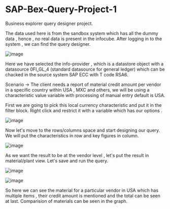 # SAP-Bex-Query-Project-1

Business explorer query designer project. 

The data used here is from the sandbox system which has all the dummy data , hence , no real data is present in the infocube.
After logging in to the system , we can find the query designer.

![image](https://user-images.githubusercontent.com/94862735/204220976-f92bd53c-34ff-4d25-be3f-d9a39d63ffdb.png)

Here we have selected the info-provider , which is a datastore object with a datasource 0FI_GL_4 (standard datasource for general ledger) which can be chacked in the source system SAP
ECC with T code RSA6.

Scenario -> The client needs a report of material credit amount per vendor in a specific country within USA , MXC and others, we will be using a 
characteristic value variable with processing of manual entry default is USA.

First we are going to pick this local currency characteristic and put it in the filter block.
Right click and restrict it with a variable which has our options .

![image](https://user-images.githubusercontent.com/94862735/204222807-e8ff113d-e7b5-41fc-8833-8ba8a513d1cd.png)

Now let's move to the rows/columns space and start designing our query.
We will put the characteristics in row and key figures in column.

![image](https://user-images.githubusercontent.com/94862735/204223333-599ac916-8939-471e-8a72-17cea07c9bc9.png)

As we want the result to be at the vendor level , let's put the result in material/plant view.
Let's save and run the query.

![image](https://user-images.githubusercontent.com/94862735/204224053-f28deace-d9c3-4120-899e-a273c69ff10a.png)

![image](https://user-images.githubusercontent.com/94862735/204224215-9d382e77-97e3-43a9-8139-9ce2be39fb0d.png)

So here we can see the material for a particular vendor in USA which has multiple items , their credit amount is mentioned 
and the total can be seen at last. Comparision of materials can be seen in the graph.
